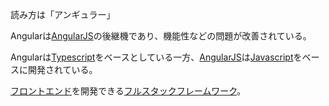   

読み方は「アンギュラー」

Angularは[AngularJS](AngularJS.md)の後継機であり、機能性などの問題が改善されている。

Angularは[Typescript](Typescript.md)をベースとしている一方、[AngularJS](AngularJS.md)は[Javascript](Javascript.md)をベースに開発されている。

[フロントエンド](フロントエンド.md)を開発できる[フルスタックフレームワーク](フルスタックフレームワーク.md)。


